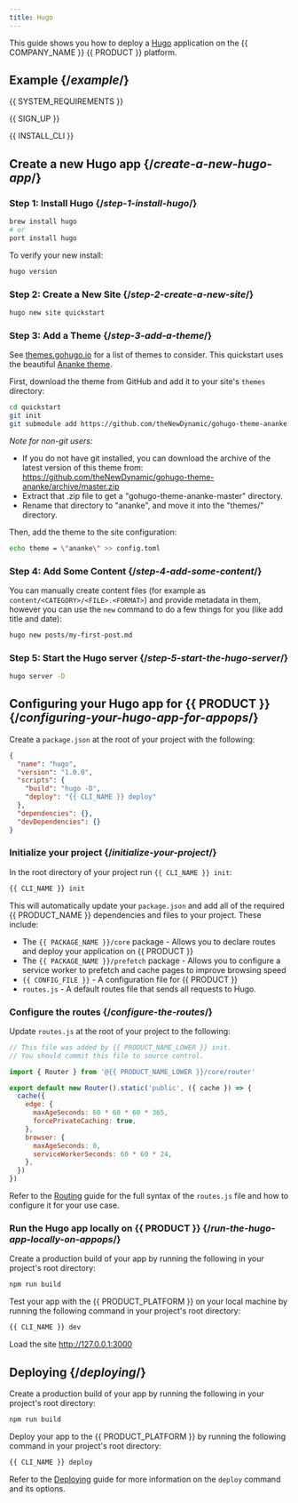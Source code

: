 ```yaml
---
title: Hugo
---
```


This guide shows you how to deploy a [Hugo](https://gohugo.io) application on the {{ COMPANY_NAME }} {{ PRODUCT }} platform.

## Example {/*example*/}

<ExampleButtons
  repoUrl="https://github.com/layer0-docs/layer0-hugo-example" 
   />

{{ SYSTEM_REQUIREMENTS }}

{{ SIGN_UP }}

{{ INSTALL_CLI }}

## Create a new Hugo app {/*create-a-new-hugo-app*/}

### Step 1: Install Hugo {/*step-1-install-hugo*/}

```bash
brew install hugo
# or
port install hugo
```

To verify your new install:

```bash
hugo version
```

### Step 2: Create a New Site {/*step-2-create-a-new-site*/}

```bash
hugo new site quickstart
```

### Step 3: Add a Theme {/*step-3-add-a-theme*/}

See [themes.gohugo.io](https://themes.gohugo.io/) for a list of themes to consider. This quickstart uses the beautiful [Ananke theme](https://themes.gohugo.io/gohugo-theme-ananke/).

First, download the theme from GitHub and add it to your site's `themes` directory:

```bash
cd quickstart
git init
git submodule add https://github.com/theNewDynamic/gohugo-theme-ananke.git themes/ananke
```

_Note for non-git users:_

- If you do not have git installed, you can download the archive of the latest
  version of this theme from:
  https://github.com/theNewDynamic/gohugo-theme-ananke/archive/master.zip
- Extract that .zip file to get a "gohugo-theme-ananke-master" directory.
- Rename that directory to "ananke", and move it into the "themes/" directory.

Then, add the theme to the site configuration:

```bash
echo theme = \"ananke\" >> config.toml
```

### Step 4: Add Some Content {/*step-4-add-some-content*/}

You can manually create content files (for example as `content/<CATEGORY>/<FILE>.<FORMAT>`) and provide metadata in them, however you can use the `new` command to do a few things for you (like add title and date):

```bash
hugo new posts/my-first-post.md
```

### Step 5: Start the Hugo server {/*step-5-start-the-hugo-server*/}

```bash
hugo server -D
```

## Configuring your Hugo app for {{ PRODUCT }} {/*configuring-your-hugo-app-for-appops*/}

Create a `package.json` at the root of your project with the following:

```json
{
  "name": "hugo",
  "version": "1.0.0",
  "scripts": {
    "build": "hugo -D",
    "deploy": "{{ CLI_NAME }} deploy"
  },
  "dependencies": {},
  "devDependencies": {}
}
```

### Initialize your project {/*initialize-your-project*/}

In the root directory of your project run `{{ CLI_NAME }} init`:

```bash
{{ CLI_NAME }} init
```

This will automatically update your `package.json` and add all of the required {{ PRODUCT_NAME }} dependencies and files to your project. These include:

- The `{{ PACKAGE_NAME }}/core` package - Allows you to declare routes and deploy your application on {{ PRODUCT }}
- The `{{ PACKAGE_NAME }}/prefetch` package - Allows you to configure a service worker to prefetch and cache pages to improve browsing speed
- `{{ CONFIG_FILE }}` - A configuration file for {{ PRODUCT }}
- `routes.js` - A default routes file that sends all requests to Hugo.

### Configure the routes {/*configure-the-routes*/}

Update `routes.js` at the root of your project to the following:

```js
// This file was added by {{ PRODUCT_NAME_LOWER }} init.
// You should commit this file to source control.

import { Router } from '@{{ PRODUCT_NAME_LOWER }}/core/router'

export default new Router().static('public', ({ cache }) => {
  cache({
    edge: {
      maxAgeSeconds: 60 * 60 * 60 * 365,
      forcePrivateCaching: true,
    },
    browser: {
      maxAgeSeconds: 0,
      serviceWorkerSeconds: 60 * 60 * 24,
    },
  })
})
```

Refer to the [Routing](routing) guide for the full syntax of the `routes.js` file and how to configure it for your use case.

### Run the Hugo app locally on {{ PRODUCT }} {/*run-the-hugo-app-locally-on-appops*/}

Create a production build of your app by running the following in your project's root directory:

```bash
npm run build
```

Test your app with the {{ PRODUCT_PLATFORM }} on your local machine by running the following command in your project's root directory:

```bash
{{ CLI_NAME }} dev
```

Load the site http://127.0.0.1:3000

## Deploying {/*deploying*/}

Create a production build of your app by running the following in your project's root directory:

```bash
npm run build
```

Deploy your app to the {{ PRODUCT_PLATFORM }} by running the following command in your project's root directory:

```bash
{{ CLI_NAME }} deploy
```

Refer to the [Deploying](deploying) guide for more information on the `deploy` command and its options.
